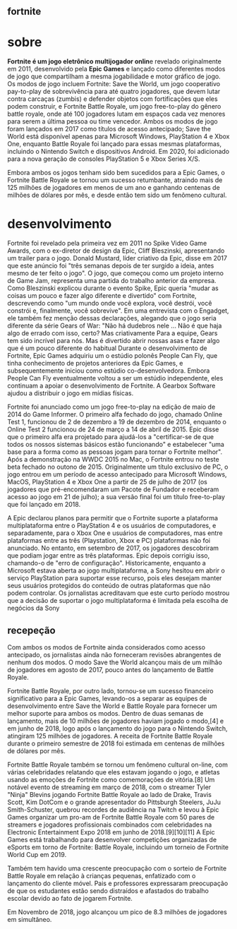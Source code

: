 <!DOCTYPE html>
<h2>fortnite</h2>
<h1>sobre</h1>
<p><strong>Fortnite é um jogo eletrônico multijogador onlin</strong>e revelado originalmente em 2011, desenvolvido pela <strong> Epic Games</strong> e lançado como diferentes modos de jogo que compartilham a mesma jogabilidade e motor gráfico de jogo. Os modos de jogo incluem Fortnite: Save the World, um jogo cooperativo pay-to-play de sobrevivência para até quatro jogadores, que devem lutar contra carcaças (zumbis) e defender objetos com fortificações que eles podem construir, e Fortnite Battle Royale, um jogo free-to-play do
 gênero battle royale, onde até 100 jogadores lutam em espaços cada vez menores para serem a última pessoa ou time vencedor. Ambos os modos de jogo foram lançados em 2017 como títulos de acesso antecipado; Save the World está disponível apenas para Microsoft Windows, PlayStation 4 e Xbox One, enquanto Battle Royale foi lançado para essas mesmas plataformas, incluindo o Nintendo Switch e dispositivos Android. Em 2020, foi adicionado para a nova geração de consoles PlayStation 5 e Xbox Series X/S.

Embora ambos os jogos tenham sido bem sucedidos para a Epic Games, o Fortnite Battle Royale se tornou um sucesso retumbante, atraindo mais de 125 milhões de jogadores em menos de um ano e ganhando centenas de milhões de dólares por mês, e desde então tem sido um fenômeno cultural.</P>
<h1>desenvolvimento</h1>
<p>Fortnite foi revelado pela primeira vez em 2011 no Spike Video Game Awards, com o ex-diretor de design da Epic, Cliff Bleszinski, apresentando um trailer para o jogo. Donald Mustard, líder criativo da Epic, disse em 2017 que este anúncio foi "três semanas depois de ter surgido a ideia, antes mesmo de ter feito o jogo". O jogo, que começou como um projeto interno de Game Jam, representa uma partida do trabalho anterior da empresa. Como Bleszinski explicou durante o evento Spike, Epic queria "mudar as coisas um pouco e fazer algo diferente e divertido" com Fortnite, descrevendo como "um mundo onde você explora, você destrói, você constrói e, finalmente, você sobrevive". Em uma entrevista com o Engadget, ele também fez menção dessas declarações, alegando que o jogo seria diferente da série Gears of War: "Não há dudebros nele ... Não é que haja algo de errado com isso, certo? Mas criativamente Para a equipe, Gears tem sido incrível para nós. Mas é divertido abrir nossas asas e fazer algo que é um pouco diferente do habitual Durante o desenvolvimento de Fortnite, Epic Games adquiriu um o estúdio polonês People Can Fly, que tinha conhecimento de projetos anteriores da Epic Games, e subsequentemente iniciou como estúdio co-desenvolvedora. Embora People Can Fly eventualmente voltou a ser um estúdio independente, eles continuam a apoiar o desenvolvimento de Fortnite. A Gearbox Software ajudou a distribuir o jogo em mídias físicas.

Fortnite foi anunciado como um jogo free-to-play na edição de maio de 2014 do Game Informer. O primeiro alfa fechado do jogo, chamado Online Test 1, funcionou de 2 de dezembro a 19 de dezembro de 2014, enquanto o Online Test 2 funcionou de 24 de março a 14 de abril de 2015. Epic disse que o primeiro alfa era projetado para ajudá-los a "certificar-se de que todos os nossos sistemas básicos estão funcionando" e estabelecer "uma base para a forma como as pessoas jogam para tornar o Fortnite melhor". Após a demonstração na WWDC 2015 no Mac, o Fortnite entrou no teste beta fechado no outono de 2015. Originalmente um título exclusivo de PC, o jogo entrou em um período de acesso antecipado para Microsoft Windows, MacOS, PlayStation 4 e Xbox One a partir de 25 de julho de 2017 (os jogadores que pré-encomendaram um Pacote de Fundador e receberam acesso ao jogo em 21 de julho); a sua versão final foi um título free-to-play que foi lançado em 2018.

A Epic declarou planos para permitir que o Fortnite suporte a plataforma multiplataforma entre o PlayStation 4 e os usuários de computadores, e separadamente, para o Xbox One e usuários de computadores, mas entre plataformas entre as três (Playstation, Xbox e PC) plataformas não foi anunciado. No entanto, em setembro de 2017, os jogadores descobriram que podiam jogar entre as três plataformas. Epic depois corrigiu isso, chamando-o de "erro de configuração". Historicamente, enquanto a Microsoft estava aberta ao jogo multiplataforma, a Sony hesitou em abrir o serviço PlayStation para suportar esse recurso, pois eles desejam manter seus usuários protegidos do conteúdo de outras plataformas que não podem controlar. Os jornalistas acreditavam que este curto período mostrou que a decisão de suportar o jogo multiplataforma é limitada pela escolha de negócios da Sony

</p>
<h2>recepeção</h2>
<p>Com ambos os modos de Fortnite ainda considerados como acesso antecipado, os jornalistas ainda não forneceram revisões abrangentes de nenhum dos modos. O modo Save the World alcançou mais de um milhão de jogadores em agosto de 2017, pouco antes do lançamento de Battle Royale.

Fortnite Battle Royale, por outro lado, tornou-se um sucesso financeiro significativo para a Epic Games, levando-os a separar as equipes de desenvolvimento entre Save the World e Battle Royale para fornecer um melhor suporte para ambos os modos. Dentro de duas semanas de lançamento, mais de 10 milhões de jogadores haviam jogado o modo,[4] e em junho de 2018, logo após o lançamento do jogo para o Nintendo Switch, atingiram 125 milhões de jogadores. A receita de Fortnite Battle Royale durante o primeiro semestre de 2018 foi estimada em centenas de milhões de dólares por mês.

Fortnite Battle Royale também se tornou um fenômeno cultural on-line, com várias celebridades relatando que eles estavam jogando o jogo, e atletas usando as emoções de Fortnite como comemorações de vitória.[8] Um notável evento de streaming em março de 2018, com o streamer Tyler "Ninja" Blevins jogando Fortnite Battle Royale ao lado de Drake, Travis Scott, Kim DotCom e o grande apresentador do Pittsburgh Steelers, JuJu Smith-Schuster, quebrou recordes de audiência na Twitch e levou à Epic Games organizar um pro-am de Fortnite Battle Royale com 50 pares de streamers e jogadores profissionais combinados com celebridades na Electronic Entertainment Expo 2018 em junho de 2018.[9][10][11] A Epic Games está trabalhando para desenvolver competições organizadas de eSports em torno de Fortnite: Battle Royale, incluindo um torneio de Fortnite World Cup em 2019.

Também tem havido uma crescente preocupação com o sorteio de Fortnite Battle Royale em relação à crianças pequenas, enfatizado com o lançamento do cliente móvel. Pais e professores expressaram preocupação de que os estudantes estão sendo distraídos e afastados do trabalho escolar devido ao fato de jogarem Fortnite.

Em Novembro de 2018, jogo alcançou um pico de 8.3 milhões de jogadores em simultâneo.</p>
